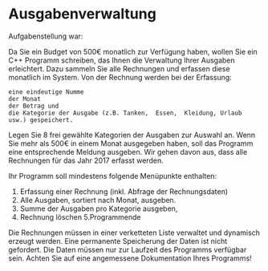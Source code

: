 # Ausgabenverwaltung

Aufgabenstellung war:

Da Sie ein Budget von 500€ monatlich zur Verfügung haben, wollen Sie ein C++ Programm schreiben, 
das  Ihnen  die  Verwaltung Ihrer Ausgaben  erleichtert. 
Dazu  sammeln  Sie  alle Rechnungen  und  erfassen  diese monatlich im  System. 
Von  der  Rechnung  werden bei  der Erfassung:

    eine eindeutige Numme
    der Monat
    der Betrag und
    die Kategorie der Ausgabe (z.B. Tanken,  Essen,  Kleidung, Urlaub usw.) gespeichert.

Legen  Sie  8  frei  gewählte Kategorien der Ausgaben zur Auswahl an.
Wenn Sie mehr als 500€ in einem Monat ausgegeben haben, soll  das  Programm  eine entsprechende  Meldung ausgeben. 
Wir  gehen  davon  aus,  dass  alle Rechnungen für das Jahr 2017 erfasst werden.

Ihr Programm soll mindestens folgende Menüpunkte enthalten:
1. Erfassung einer Rechnung (inkl. Abfrage der Rechnungsdaten)
2. Alle Ausgaben, sortiert nach Monat, ausgeben.
3. Summe der Ausgaben pro Kategorie ausgeben,
4. Rechnung löschen
5.Programmende

Die Rechnungen müssen in einer verketteten Liste verwaltet und dynamisch erzeugt werden.
Eine  permanente  Speicherung  der  Daten  ist  nicht  gefordert.  Die  Daten  müssen  nur  zur Laufzeit  des  Programms  verfügbar  sein.  Achten  Sie  auf  eine  angemessene Dokumentation Ihres Programms!
